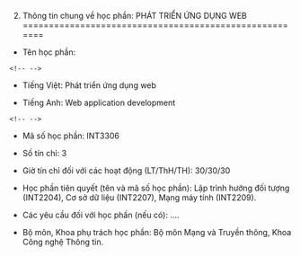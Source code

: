 2. Thông tin chung về học phần: PHÁT TRIỂN ỨNG DỤNG WEB
=======================================================

-   Tên học phần:

```{=html}
<!-- -->
```
-   Tiếng Việt: Phát triển ứng dụng web

-   Tiếng Anh: Web application development

```{=html}
<!-- -->
```
-   Mã số học phần: INT3306

-   Số tín chỉ: 3

-   Giờ tín chỉ đối với các hoạt động (LT/ThH/TH): 30/30/30

-   Học phần tiên quyết (tên và mã số học phần): Lập trình hướng đối
    tượng (INT2204), Cơ sở dữ liệu (INT2207), Mạng máy tính (INT2209).

-   Các yêu cầu đối với học phần (nếu có): \....

-   Bộ môn, Khoa phụ trách học phần: Bộ môn Mạng và Truyền thông, Khoa
    Công nghệ Thông tin.

